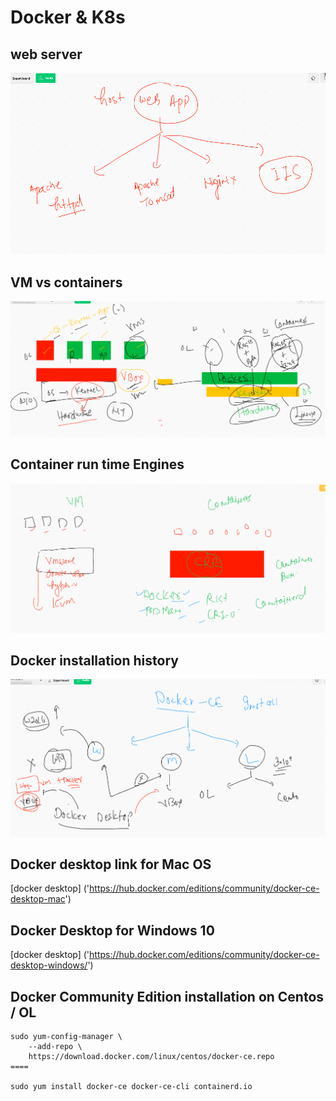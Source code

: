 # Docker & K8s 

## web server 

<img src="web.png">

## VM vs containers

<img src="vms.png">

## Container run time Engines 

<img src="cre.png">

## Docker installation history 

<img src="dinstall.png">

## Docker desktop link for Mac OS 

[docker desktop] ('https://hub.docker.com/editions/community/docker-ce-desktop-mac')

## Docker Desktop for Windows 10 

[docker desktop] ('https://hub.docker.com/editions/community/docker-ce-desktop-windows/')


## Docker Community Edition installation on Centos / OL 

```
sudo yum-config-manager \
    --add-repo \
    https://download.docker.com/linux/centos/docker-ce.repo
====

sudo yum install docker-ce docker-ce-cli containerd.io

```

